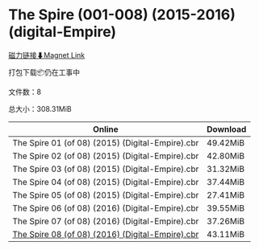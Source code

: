# The Spire (001-008) (2015-2016) (digital-Empire)

[磁力链接⬇Magnet Link](magnet:?xt=urn:btih:f38d995ef4a5029987b5da069a282b9f06cc3751&dn=The%20Spire%20%28001-008%29%20%282015-2016%29%20%28digital-Empire%29)

打包下载📦仍在工事中

文件数：8

总大小：308.31MiB

Online | Download
--- | ---
The Spire 01 (of 08) (2015) (Digital-Empire).cbr | 49.42MiB
The Spire 02 (of 08) (2015) (Digital-Empire).cbr | 42.80MiB
The Spire 03 (of 08) (2015) (Digital-Empire).cbr | 31.32MiB
The Spire 04 (of 08) (2015) (Digital-Empire).cbr | 37.44MiB
The Spire 05 (of 08) (2015) (Digital-Empire).cbr | 27.41MiB
The Spire 06 (of 08) (2016) (Digital-Empire).cbr | 39.55MiB
The Spire 07 (of 08) (2016) (Digital-Empire).cbr | 37.26MiB
[The Spire 08 (of 08) (2016) (Digital-Empire).cbr](https://github.com/alicewish/markdown/blob/master/comic/Spire-08-of-08-2016-Digital-Empire-cbr.md) | 43.11MiB